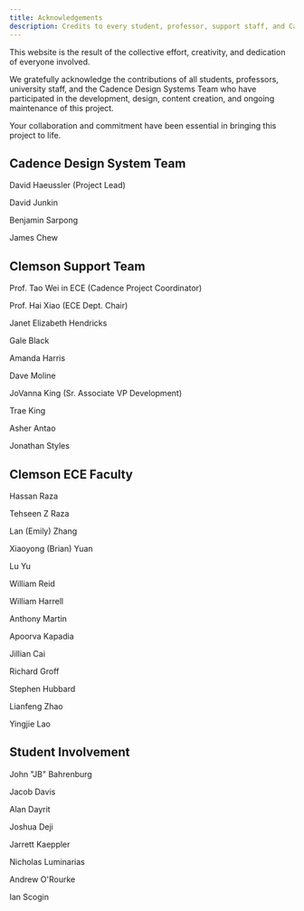 ```yaml
---
title: Acknowledgements 
description: Credits to every student, professor, support staff, and Cadence Employees
---
```


This website is the result of the collective effort, creativity, and dedication of everyone involved.

We gratefully acknowledge the contributions of all students, professors, university staff, and the Cadence Design Systems Team who have participated in the development, design, content creation, and ongoing maintenance of this project.

Your collaboration and commitment have been essential in bringing this project to life.

## Cadence Design System Team

David Haeussler (Project Lead)

David Junkin

Benjamin Sarpong

James Chew

## Clemson Support Team

Prof. Tao Wei in ECE (Cadence Project Coordinator)

Prof. Hai Xiao (ECE Dept. Chair)

Janet Elizabeth Hendricks

Gale Black

Amanda Harris

Dave Moline

JoVanna King (Sr. Associate VP Development)

Trae King 

Asher Antao

Jonathan Styles

## Clemson ECE Faculty

Hassan Raza 

Tehseen Z Raza 

Lan (Emily) Zhang

Xiaoyong (Brian) Yuan

Lu Yu 

William Reid 

William Harrell 

Anthony Martin

Apoorva Kapadia 

Jillian Cai 

Richard Groff 

Stephen Hubbard 

Lianfeng Zhao 

Yingjie Lao

## Student Involvement

John "JB" Bahrenburg

Jacob Davis

Alan Dayrit

Joshua Deji

Jarrett Kaeppler

Nicholas Luminarias

Andrew O'Rourke

Ian Scogin
